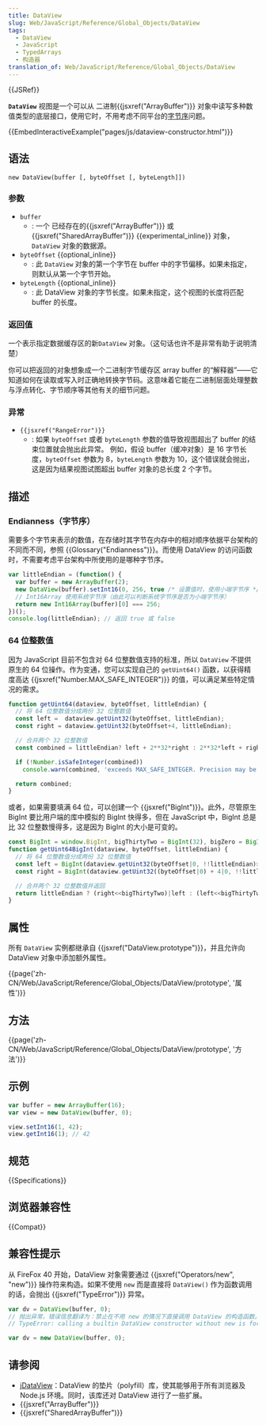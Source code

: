 ```yaml
---
title: DataView
slug: Web/JavaScript/Reference/Global_Objects/DataView
tags:
  - DataView
  - JavaScript
  - TypedArrays
  - 构造器
translation_of: Web/JavaScript/Reference/Global_Objects/DataView
---
```

{{JSRef}}

**`DataView`** 视图是一个可以从 二进制{{jsxref("ArrayBuffer")}} 对象中读写多种数值类型的底层接口，使用它时，不用考虑不同平台的[字节序](/zh-CN/docs/Glossary/Endianness)问题。

{{EmbedInteractiveExample("pages/js/dataview-constructor.html")}}

## 语法

```plain
new DataView(buffer [, byteOffset [, byteLength]])
```

### 参数

- `buffer`
  - : 一个 已经存在的{{jsxref("ArrayBuffer")}} 或 {{jsxref("SharedArrayBuffer")}} {{experimental_inline}} 对象，`DataView` 对象的数据源。
- `byteOffset` {{optional_inline}}
  - : 此 `DataView` 对象的第一个字节在 buffer 中的字节偏移。如果未指定，则默认从第一个字节开始。
- `byteLength` {{optional_inline}}
  - : 此 DataView 对象的字节长度。如果未指定，这个视图的长度将匹配 buffer 的长度。

### 返回值

一个表示指定数据缓存区的新`DataView` 对象。（这句话也许不是非常有助于说明清楚）

你可以把返回的对象想象成一个二进制字节缓存区 array buffer 的“解释器”——它知道如何在读取或写入时正确地转换字节码。这意味着它能在二进制层面处理整数与浮点转化、字节顺序等其他有关的细节问题。

### 异常

- `{{jsxref("RangeError")}}`
  - : 如果 `byteOffset` 或者 `byteLength` 参数的值导致视图超出了 buffer 的结束位置就会抛出此异常。
    例如，假设 buffer（缓冲对象）是 16 字节长度，`byteOffset` 参数为 8，`byteLength` 参数为 10，这个错误就会抛出，这是因为结果视图试图超出 buffer 对象的总长度 2 个字节。

## 描述

### Endianness（字节序）

需要多个字节来表示的数值，在存储时其字节在内存中的相对顺序依据平台架构的不同而不同，参照 {{Glossary("Endianness")}}。而使用 DataView 的访问函数时，不需要考虑平台架构中所使用的是哪种字节序。

```js
var littleEndian = (function() {
  var buffer = new ArrayBuffer(2);
  new DataView(buffer).setInt16(0, 256, true /* 设置值时，使用小端字节序 */);
  // Int16Array 使用系统字节序（由此可以判断系统字节序是否为小端字节序）
  return new Int16Array(buffer)[0] === 256;
})();
console.log(littleEndian); // 返回 true 或 false
```

### 64 位整数值

因为 JavaScript 目前不包含对 64 位整数值支持的标准，所以 `DataView` 不提供原生的 64 位操作。作为变通，您可以实现自己的 `getUint64()` 函数，以获得精度高达 {{jsxref("Number.MAX_SAFE_INTEGER")}} 的值，可以满足某些特定情况的需求。

```js
function getUint64(dataview, byteOffset, littleEndian) {
  // 将 64 位整数值分成两份 32 位整数值
  const left =  dataview.getUint32(byteOffset, littleEndian);
  const right = dataview.getUint32(byteOffset+4, littleEndian);

  // 合并两个 32 位整数值
  const combined = littleEndian? left + 2**32*right : 2**32*left + right;

  if (!Number.isSafeInteger(combined))
    console.warn(combined, 'exceeds MAX_SAFE_INTEGER. Precision may be lost');

  return combined;
}
```

或者，如果需要填满 64 位，可以创建一个 {{jsxref("BigInt")}}。此外，尽管原生 BigInt 要比用户端的库中模拟的 BigInt 快得多，但在 JavaScript 中，BigInt 总是比 32 位整数慢得多，这是因为 BigInt 的大小是可变的。

```js
const BigInt = window.BigInt, bigThirtyTwo = BigInt(32), bigZero = BigInt(0);
function getUint64BigInt(dataview, byteOffset, littleEndian) {
  // 将 64 位整数值分成两份 32 位整数值
  const left = BigInt(dataview.getUint32(byteOffset|0, !!littleEndian)>>>0);
  const right = BigInt(dataview.getUint32((byteOffset|0) + 4|0, !!littleEndian)>>>0);

  // 合并两个 32 位整数值并返回
  return littleEndian ? (right<<bigThirtyTwo)|left : (left<<bigThirtyTwo)|right;
}
```

## 属性

所有 `DataView` 实例都继承自 {{jsxref("DataView.prototype")}}，并且允许向 DataView 对象中添加额外属性。

{{page('zh-CN/Web/JavaScript/Reference/Global_Objects/DataView/prototype', '属性')}}

## 方法

{{page('zh-CN/Web/JavaScript/Reference/Global_Objects/DataView/prototype', '方法')}}

## 示例

```js
var buffer = new ArrayBuffer(16);
var view = new DataView(buffer, 0);

view.setInt16(1, 42);
view.getInt16(1); // 42
```

## 规范

{{Specifications}}

## 浏览器兼容性

{{Compat}}

## 兼容性提示

从 FireFox 40 开始，DataView 对象需要通过 {{jsxref("Operators/new", "new")}} 操作符来构造。如果不使用 `new` 而是直接将 `DataView()` 作为函数调用的话，会抛出 {{jsxref("TypeError")}} 异常。

```js example-bad
var dv = DataView(buffer, 0);
// 抛出异常，错误信息翻译为：禁止在不用 new 的情况下直接调用 DataView 的构造函数。
// TypeError: calling a builtin DataView constructor without new is forbidden
```

```js example-good
var dv = new DataView(buffer, 0);
```

## 请参阅

- [jDataView](https://github.com/jDataView/jDataView)：DataView 的垫片（polyfill）库，使其能够用于所有浏览器及 Node.js 环境。同时，该库还对 DataView 进行了一些扩展。
- {{jsxref("ArrayBuffer")}}
- {{jsxref("SharedArrayBuffer")}}
